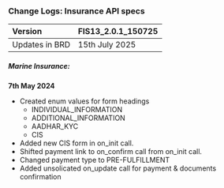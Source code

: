 ### <a name="_lmzqzkkt2ejo"></a>Change Logs: Insurance API specs

| Version                         | FIS13_2.0.1_150725 |
| :------------------------------ | :----------------- |
| Updates in BRD                  | 15th July 2025      |

##### <a name="_6etb4bqzdy2s"></a>Marine Insurance:


****7th May 2024****
- Created enum values for form headings
  - INDIVIDUAL_INFORMATION
  - ADDITIONAL_INFORMATION
  - AADHAR_KYC
  - CIS
- Added new CIS form in on_init call.
- Shifted payment link to on_confirm call from on_init call.
- Changed payment type to PRE-FULFILLMENT
- Added unsolicated on_update call for payment & documents confirmation
